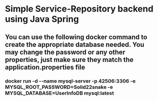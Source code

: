 # Simple Service-Repository backend using Java Spring

## You can use the following docker command to create the appropriate database needed. You may change the password or any other properties, just make sure they match the application.properties file
### docker run -d --name mysql-server -p 42506:3306 -e MYSQL_ROOT_PASSWORD=Solid22snake -e MYSQL_DATABASE=UserInfoDB mysql:latest
